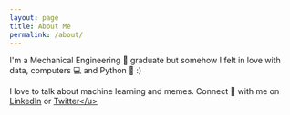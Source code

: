 ```yaml
---
layout: page
title: About Me
permalink: /about/
---
```


I'm a Mechanical Engineering :nut_and_bolt: graduate but somehow I felt in love with data, computers :computer: and Python :snake: :)

I love to talk about machine learning and memes. Connect :iphone: with me on <u>[LinkedIn](https://www.linkedin.com/in/bipin-krishnan)</u> or <u>[Twitter](https://twitter.com/bkrish_)</u>
